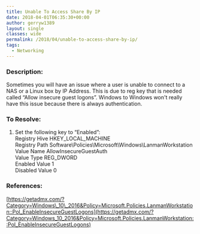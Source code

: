 ```yaml
---
title: Unable To Access Share By IP
date: 2018-04-01T06:35:30+00:00
author: gerryw1389
layout: single
classes: wide
permalink: /2018/04/unable-to-access-share-by-ip/
tags:
  - Networking
---
```

<!--more-->

### Description:

Sometimes you will have an issue where a user is unable to connect to a NAS or a Linux box by IP Address. This is due to reg key that is needed called &#8220;Allow insecure guest logons&#8221;. Windows to Windows won't really have this issue because there is always authentication.

### To Resolve:

1. Set the following key to &#8220;Enabled&#8221;:  
Registry Hive HKEY_LOCAL_MACHINE  
Registry Path Software\Policies\Microsoft\Windows\LanmanWorkstation  
Value Name AllowInsecureGuestAuth  
Value Type REG_DWORD  
Enabled Value 1  
Disabled Value 0

### References:

[https://getadmx.com/?Category=Windows\_10\_2016&Policy=Microsoft.Policies.LanmanWorkstation::Pol_EnableInsecureGuestLogons](https://getadmx.com/?Category=Windows_10_2016&Policy=Microsoft.Policies.LanmanWorkstation::Pol_EnableInsecureGuestLogons)